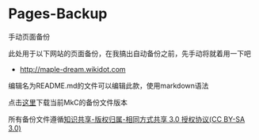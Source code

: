 # Pages-Backup
手动页面备份

此处用于以下网站的页面备份，在我搞出自动备份之前，先手动将就着用一下吧

* http://maple-dream.wikidot.com

编辑名为README.md的文件可以编辑此款，使用markdown语法

点击[这里](https://github.com/MomotokCepn/MD-pages-Backup/archive/refs/heads/main.zip)下载当前MkC的备份文件版本

所有备份文件遵循[知识共享-版权归属-相同方式共享 3.0 授权协议(CC BY-SA 3.0)](https://creativecommons.org/licenses/by-sa/3.0/)
